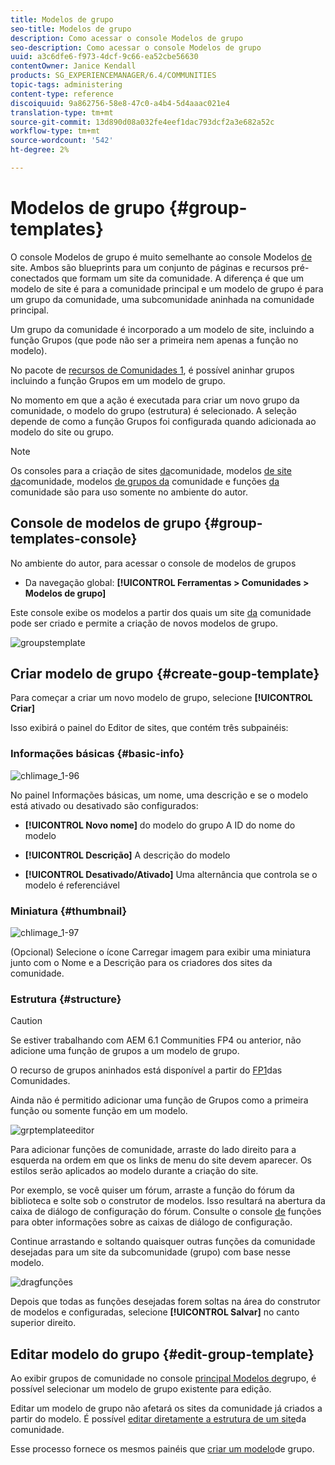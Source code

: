 ```yaml
---
title: Modelos de grupo
seo-title: Modelos de grupo
description: Como acessar o console Modelos de grupo
seo-description: Como acessar o console Modelos de grupo
uuid: a3c6dfe6-f973-4dcf-9c66-ea52cbe56630
contentOwner: Janice Kendall
products: SG_EXPERIENCEMANAGER/6.4/COMMUNITIES
topic-tags: administering
content-type: reference
discoiquuid: 9a862756-58e8-47c0-a4b4-5d4aaac021e4
translation-type: tm+mt
source-git-commit: 13d890d08a032fe4eef1dac793dcf2a3e682a52c
workflow-type: tm+mt
source-wordcount: '542'
ht-degree: 2%

---
```



# Modelos de grupo {#group-templates}

O console Modelos de grupo é muito semelhante ao console Modelos [de](sites.md) site. Ambos são blueprints para um conjunto de páginas e recursos pré-conectados que formam um site da comunidade. A diferença é que um modelo de site é para a comunidade principal e um modelo de grupo é para um grupo da comunidade, uma subcomunidade aninhada na comunidade principal.

Um grupo da comunidade é incorporado a um modelo de site, incluindo a função [](functions.md#groups-function) Grupos (que pode não ser a primeira nem apenas a função no modelo).

No pacote de [recursos de Comunidades 1](deploy-communities.md#latestfeaturepack), é possível aninhar grupos incluindo a função Grupos em um modelo de grupo.

No momento em que a ação é executada para criar um novo grupo da comunidade, o modelo do grupo (estrutura) é selecionado. A seleção depende de como a função Grupos foi configurada quando adicionada ao modelo do site ou grupo.

>[!NOTE]
>
>Os consoles para a criação de sites [da](sites-console.md)comunidade, modelos [de site da](sites.md)comunidade, modelos [de grupos da](tools-groups.md) comunidade e funções [da](functions.md) comunidade são para uso somente no ambiente do autor.

## Console de modelos de grupo {#group-templates-console}

No ambiente do autor, para acessar o console de modelos de grupos

* Da navegação global: **[!UICONTROL Ferramentas > Comunidades > Modelos de grupo]**

Este console exibe os modelos a partir dos quais um site [da](sites-console.md) comunidade pode ser criado e permite a criação de novos modelos de grupo.

![groupstemplate](assets/groupstemplate.png)

## Criar modelo de grupo {#create-goup-template}

Para começar a criar um novo modelo de grupo, selecione **[!UICONTROL Criar]**

Isso exibirá o painel do Editor de sites, que contém três subpainéis:

### Informações básicas {#basic-info}

![chlimage_1-96](assets/chlimage_1-96.png)

No painel Informações básicas, um nome, uma descrição e se o modelo está ativado ou desativado são configurados:

* **[!UICONTROL Novo nome]** do modelo do grupo A ID do nome do modelo

* **[!UICONTROL Descrição]** A descrição do modelo

* **[!UICONTROL Desativado/Ativado]** Uma alternância que controla se o modelo é referenciável

### Miniatura  {#thumbnail}

![chlimage_1-97](assets/chlimage_1-97.png)

(Opcional) Selecione o ícone Carregar imagem para exibir uma miniatura junto com o Nome e a Descrição para os criadores dos sites da comunidade.

### Estrutura {#structure}

>[!CAUTION]
>
>Se estiver trabalhando com AEM 6.1 Communities FP4 ou anterior, não adicione uma função de grupos a um modelo de grupo.
>
>O recurso de grupos aninhados está disponível a partir do [FP1](communities.md#latestfeaturepack)das Comunidades.
>
>Ainda não é permitido adicionar uma função de Grupos como a primeira função ou somente função em um modelo.

![grptemplateeditor](assets/grptemplateeditor.png)

Para adicionar funções de comunidade, arraste do lado direito para a esquerda na ordem em que os links de menu do site devem aparecer. Os estilos serão aplicados ao modelo durante a criação do site.

Por exemplo, se você quiser um fórum, arraste a função do fórum da biblioteca e solte sob o construtor de modelos. Isso resultará na abertura da caixa de diálogo de configuração do fórum. Consulte o console [de](functions.md) funções para obter informações sobre as caixas de diálogo de configuração.

Continue arrastando e soltando quaisquer outras funções da comunidade desejadas para um site da subcomunidade (grupo) com base nesse modelo.

![dragfunções](assets/dragfunctions.png)

Depois que todas as funções desejadas forem soltas na área do construtor de modelos e configuradas, selecione **[!UICONTROL Salvar]** no canto superior direito.

## Editar modelo do grupo {#edit-group-template}

Ao exibir grupos de comunidade no console [principal Modelos de](#group-templates-console)grupo, é possível selecionar um modelo de grupo existente para edição.

Editar um modelo de grupo não afetará os sites da comunidade já criados a partir do modelo. É possível [editar diretamente a estrutura de um site](sites-console.md#modify-structure)da comunidade.

Esse processo fornece os mesmos painéis que [criar um modelo](#create-goup-template)de grupo.

